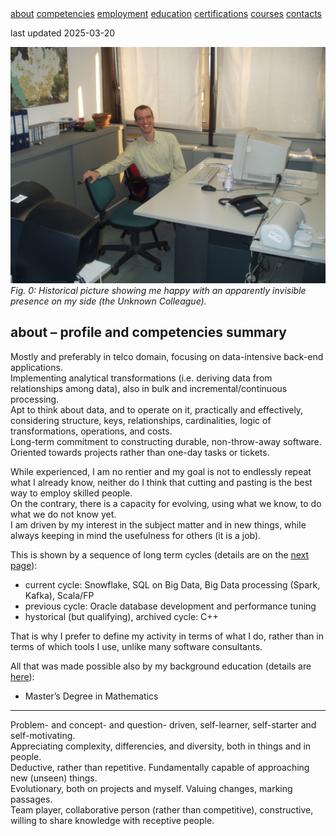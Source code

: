 <div class="topnav">
    <a class="active" href="./index.html">about</a>
    <a href="./competencies.html">competencies</a>
    <a href="./employment.html">employment</a>
    <a href="./education.html">education</a>
    <a href="./certifications.html">certifications</a>
    <a href="./courses.html">courses</a>
    <a href="./contacts.html">contacts</a>
</div>

last updated 2025-03-20

![picture](./giorgio.jpeg "Giorgio")
*Fig. 0: Historical picture showing me happy with an apparently invisible presence on my side (the Unknown Colleague).*

## about – profile and competencies summary

Mostly and preferably in telco domain, focusing on data-intensive back-end applications. \
Implementing analytical transformations (i.e. deriving data from relationships among data), also in bulk and incremental/continuous processing. \
Apt to think about data, and to operate on it, practically and effectively, considering structure, keys, relationships, cardinalities, logic of transformations, operations, and costs. \
Long-term commitment to constructing durable, non-throw-away software. \
Oriented towards projects rather than one-day tasks or tickets.

While experienced, I am no rentier and my goal is not to endlessly repeat what I already know, neither do I think that cutting and pasting is the best way to employ skilled people. \
On the contrary, there is a capacity for evolving, using what we know, to do what we do not know yet. \
I am driven by my interest in the subject matter and in new things, while always keeping in mind the usefulness for others (it is a job).

This is shown by a sequence of long term cycles (details are on the [next page](./competencies.md)):

* current cycle: Snowflake, SQL on Big Data, Big Data processing (Spark, Kafka), Scala/FP
* previous cycle: Oracle database development and performance tuning
* hystorical (but qualifying), archived cycle: C++

That is why I prefer to define my activity in terms of what I do, rather than in terms of which tools I use, unlike many software consultants.

All that was made possible also by my background education (details are [here](./education.md)):

* Master’s Degree in Mathematics

---
Problem- and concept- and question- driven, self-learner, self-starter and self-motivating. \
Appreciating complexity, differencies, and diversity, both in things and in people. \
Deductive, rather than repetitive. Fundamentally capable of approaching new (unseen) things. \
Evolutionary, both on projects and myself. Valuing changes, marking passages. \
Team player, collaborative person (rather than competitive), constructive, willing to share knowledge with receptive people.
